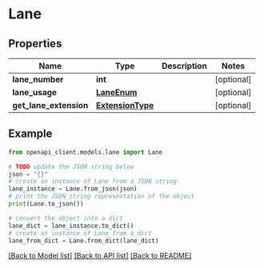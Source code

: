 # Lane


## Properties

Name | Type | Description | Notes
------------ | ------------- | ------------- | -------------
**lane_number** | **int** |  | [optional] 
**lane_usage** | [**LaneEnum**](LaneEnum.md) |  | [optional] 
**get_lane_extension** | [**ExtensionType**](ExtensionType.md) |  | [optional] 

## Example

```python
from openapi_client.models.lane import Lane

# TODO update the JSON string below
json = "{}"
# create an instance of Lane from a JSON string
lane_instance = Lane.from_json(json)
# print the JSON string representation of the object
print(Lane.to_json())

# convert the object into a dict
lane_dict = lane_instance.to_dict()
# create an instance of Lane from a dict
lane_from_dict = Lane.from_dict(lane_dict)
```
[[Back to Model list]](../README.md#documentation-for-models) [[Back to API list]](../README.md#documentation-for-api-endpoints) [[Back to README]](../README.md)


